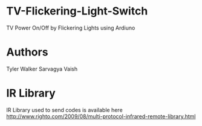 TV-Flickering-Light-Switch
==========================

TV Power On/Off by Flickering Lights using Ardiuno

Authors
=======
Tyler Walker
Sarvagya Vaish

IR Library
==========
IR Library used to send codes is available here 
http://www.righto.com/2009/08/multi-protocol-infrared-remote-library.html
